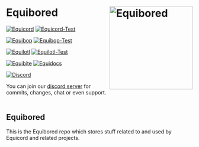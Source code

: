 # Equibored [<img src="https://avatars.githubusercontent.com/u/150590884" width="225" align="right" alt="Equibored">](https://github.com/Equicord/Equibored)

[![Equicord](https://img.shields.io/badge/Equicord-green?style=flat)](https://github.com/Equicord/Equicord)
[![Equicord-Test](https://github.com/Equicord/Equicord/actions/workflows/test.yml/badge.svg)](https://github.com/Equicord/Equicord/actions/workflows/test.yml)

[![Equibop](https://img.shields.io/badge/Equibop-green?style=flat)](https://github.com/Equicord/Equibop)
[![Equibop-Test](https://github.com/Equicord/Equibop/actions/workflows/test.yml/badge.svg)](https://github.com/Equicord/Equibop/actions/workflows/test.yml)

[![Equilotl](https://img.shields.io/badge/Equilotl-green?style=flat)](https://github.com/Equicord/Equilotl)
[![Equilotl-Test](https://github.com/Equicord/Equilotl/actions/workflows/release.yml/badge.svg)](https://github.com/Equicord/Equilotl/actions/workflows/release.yml)

[![Equibite](https://img.shields.io/badge/Equibite-green?style=flat)](https://github.com/Equicord/Equibite) [![Equidocs](https://img.shields.io/badge/Equibite-green?style=flat)](https://github.com/Equicord/Equidocs)

[![Discord](https://img.shields.io/discord/1207691698386501634.svg?color=768AD4&label=Discord&logo=discord&logoColor=white)](https://equicord.org/discord)

You can join our [discord server](https://equicord.org/discord) for commits, changes, chat or even support.<br></br>

## Equibored

This is the Equibored repo which stores stuff related to and used by Equicord and related projects.
